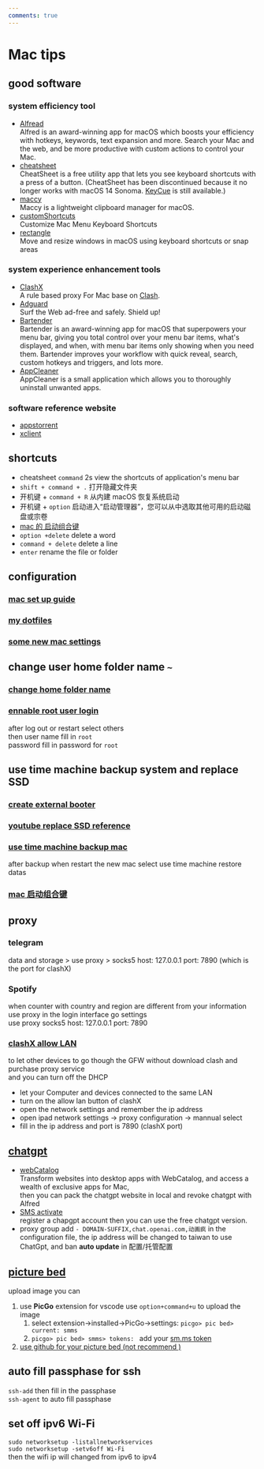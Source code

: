 ```yaml
---
comments: true
---
```


# Mac tips 
## good software
### system efficiency tool
* [Alfread](https://www.alfredapp.com/)  
    Alfred is an award-winning app for macOS which boosts your efficiency with hotkeys, keywords, text expansion and more. Search your Mac and the web, and be more productive with custom actions to control your Mac.
* [cheatsheet](https://www.mediaatelier.com/CheatSheet/)  
    CheatSheet is a free utility app that lets you see keyboard shortcuts with a press of a button. (CheatSheet has been discontinued because it no longer works with macOS 14 Sonoma. [KeyCue](https://www.ergonis.com/keycue/switching/cheatsheet) is still available.)
* [maccy](https://github.com/p0deje/Maccy)  
    Maccy is a lightweight clipboard manager for macOS.
* [customShortcuts](https://www.houdah.com/customShortcuts/download.html)  
    Customize Mac Menu Keyboard Shortcuts
* [rectangle](https://rectangleapp.com)  
    Move and resize windows in macOS using keyboard shortcuts or snap areas

### system experience enhancement tools
* [ClashX](https://github.com/yichengchen/clashX)  
    A rule based proxy For Mac base on [Clash](https://dreamacro.github.io/clash/).
* [Adguard](https://adguard.com/en/welcome.html)  
    Surf the Web ad-free and safely. Shield up!
* [Bartender](https://www.macbartender.com/)  
    Bartender is an award-winning app for macOS that superpowers your menu bar, giving you total control over your menu bar items, what's displayed, and when, with menu bar items only showing when you need them.
    Bartender improves your workflow with quick reveal, search, custom hotkeys and triggers, and lots more.
* [AppCleaner](https://freemacsoft.net/appcleaner/)  
    AppCleaner is a small application which allows you to thoroughly uninstall unwanted apps.
### software reference website 
* [appstorrent](https://appstorrent.ru/)
* [xclient](https://xclient.info/s/)

## shortcuts 
* cheatsheet `command` 2s view the shortcuts of application's menu bar 
* `shift + command + .` 打开隐藏文件夹
* 开机键 + `command + R` 从内建 macOS 恢复系统启动
* 开机键 + `option` 启动进入“启动管理器”，您可以从中选取其他可用的启动磁盘或宗卷
* [mac 的 启动组合键](https://support.apple.com/zh-cn/HT201255)
* `option +delete`  delete a word
* `command + delete` delete a line
* `enter` rename the file or folder


## configuration
### [mac set up guide](https://sourabhbajaj.com/mac-setup/)
### [my dotfiles](https://github.com/Andy-xiaokang/dotfiles)  
### [some new mac settings](https://www.youtube.com/watch?v=WbklMGq59DU)  

## change user home folder name `~`  
### [change home folder name](https://support.apple.com/zh-cn/HT201548)  
### [ennable root user login](https://support.apple.com/zh-cn/HT204012)  
after log out or restart select others  
then user name fill in `root`  
password fill in password for `root`  

## use time machine backup system and replace SSD  
### [create external booter](https://support.apple.com/zh-cn/HT201372)  
### [youtube replace SSD reference](https://www.youtube.com/watch?v=KT3IKRYqEJU&list=PLXNz0NSnoTFYvmbM0W1DWUuUWo20cQYN9)  
### [use time machine backup mac](https://support.apple.com/zh-cn/HT201250)  
after backup when restart the new mac select use time machine restore datas  
### [mac 启动组合键](https://support.apple.com/zh-cn/102603)  

## proxy
### telegram 
data and storage > use proxy > socks5 host: 127.0.0.1  port: 7890 (which is the port for clashX)
### Spotify
when counter with country and region are different from your information  
use proxy in the login interface go settings  
use proxy socks5 host: 127.0.0.1   port: 7890  
### [clashX allow LAN](https://blog.mebi.me/post/clash-speed-other-devices#%E4%BB%8B%E7%BB%8D)  
to let other devices to go though the GFW without download clash and purchase proxy service  
and you can turn off the DHCP 

* let your Computer and devices connected to the same LAN  
* turn on the allow lan button of clashX
* open the network settings and remember the ip address 
* open ipad network settings -> proxy configuration -> mannual select
* fill in the ip address and port is 7890 (clashX port)  

## [chatgpt](https://chat.openai.com/)
* [webCatalog](https://webcatalog.io/en/)  
    Transform websites into desktop apps with WebCatalog, and access a wealth of exclusive apps for Mac,  
    then you can pack the chatgpt website in local and revoke chatgpt with Alfred  
* [SMS activate](https://sms-activate.org/en)  
    register a chapgpt account then you can use the free chatgpt version.
* proxy group  add `- DOMAIN-SUFFIX,chat.openai.com,动画疯` in the configuration file, the ip address will be changed to taiwan to use ChatGpt, and ban **auto update** in 配置/托管配置

## [picture bed](https://github.com/Molunerfinn/PicGo/releases/tag/v2.3.1)
upload image you can  

1. use **PicGo** extension for vscode use `option+command+u` to upload the image  
      1. select extension->installed->PicGo->settings: `picgo> pic bed> current: smms`
      2. `picgo> pic bed> smms> tokens: `  add your [sm.ms token](https://smms.app/home/apitoken) 
2. [use github for your picture bed (not recommend )](https://juejin.cn/post/7031461637986975757)    

## auto fill passphase for ssh  
`ssh-add` then fill in the passphase  
`ssh-agent` to auto fill passphase  

## set off ipv6 Wi-Fi 
`sudo networksetup -listallnetworkservices`  
`sudo networksetup -setv6off Wi-Fi`  
then the wifi ip will changed from ipv6 to ipv4  


